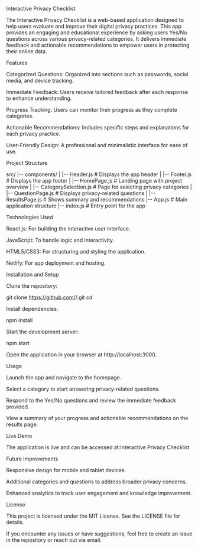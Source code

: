 Interactive Privacy Checklist

The Interactive Privacy Checklist is a web-based application designed to help users evaluate and improve their digital privacy practices. This app provides an engaging and educational experience by asking users Yes/No questions across various privacy-related categories. It delivers immediate feedback and actionable recommendations to empower users in protecting their online data.

Features

Categorized Questions: Organized into sections such as passwords, social media, and device tracking.

Immediate Feedback: Users receive tailored feedback after each response to enhance understanding.

Progress Tracking: Users can monitor their progress as they complete categories.

Actionable Recommendations: Includes specific steps and explanations for each privacy practice.

User-Friendly Design: A professional and minimalistic interface for ease of use.

Project Structure

src/
|-- components/
|   |-- Header.js           # Displays the app header
|   |-- Footer.js           # Displays the app footer
|   |-- HomePage.js         # Landing page with project overview
|   |-- CategorySelection.js # Page for selecting privacy categories
|   |-- QuestionPage.js     # Displays privacy-related questions
|   |-- ResultsPage.js      # Shows summary and recommendations
|-- App.js                  # Main application structure
|-- index.js                # Entry point for the app

Technologies Used

React.js: For building the interactive user interface.

JavaScript: To handle logic and interactivity.

HTML5/CSS3: For structuring and styling the application.

Netlify: For app deployment and hosting.

Installation and Setup

Clone the repository:

git clone https://github.com/<your-username>/<repo-name>.git
cd <repo-name>

Install dependencies:

npm install

Start the development server:

npm start

Open the application in your browser at http://localhost:3000.

Usage

Launch the app and navigate to the homepage.

Select a category to start answering privacy-related questions.

Respond to the Yes/No questions and review the immediate feedback provided.

View a summary of your progress and actionable recommendations on the results page.

Live Demo

The application is live and can be accessed at:Interactive Privacy Checklist

Future Improvements

Responsive design for mobile and tablet devices.

Additional categories and questions to address broader privacy concerns.

Enhanced analytics to track user engagement and knowledge improvement.

License

This project is licensed under the MIT License. See the LICENSE file for details.

If you encounter any issues or have suggestions, feel free to create an issue in the repository or reach out via email.